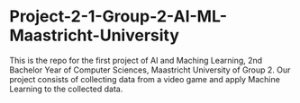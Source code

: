 # Project-2-1-Group-2-AI-ML-Maastricht-University
This is the repo for the first project of AI and Maching Learning, 2nd Bachelor Year of Computer Sciences, Maastricht University of Group 2. Our project consists of collecting data from a video game and apply Machine Learning to the collected data.
